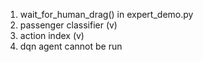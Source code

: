 1. wait_for_human_drag() in expert_demo.py
2. passenger classifier (v)
3. action index (v)
4. dqn agent cannot be run